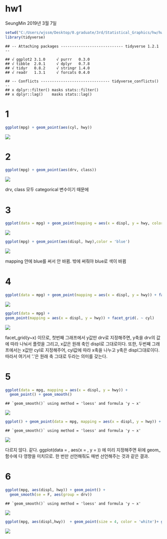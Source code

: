 hw1
================
SeungMin
2019년 3월 7일

``` r
setwd("C:/Users/wjssm/Desktop/0.graduate/3rd/Statistical_Graphics/hw/hw1")
library(tidyverse)
```

    ## -- Attaching packages ---------------------------- tidyverse 1.2.1 --

    ## √ ggplot2 3.1.0     √ purrr   0.3.0
    ## √ tibble  2.0.1     √ dplyr   0.7.8
    ## √ tidyr   0.8.2     √ stringr 1.4.0
    ## √ readr   1.3.1     √ forcats 0.4.0

    ## -- Conflicts ------------------------------- tidyverse_conflicts() --
    ## x dplyr::filter() masks stats::filter()
    ## x dplyr::lag()    masks stats::lag()

1
=

``` r
ggplot(mpg) + geom_point(aes(cyl, hwy))
```

![](hw1_files/figure-markdown_github/unnamed-chunk-2-1.png)

2
=

``` r
ggplot(mpg) + geom_point(aes(drv, class))
```

![](hw1_files/figure-markdown_github/unnamed-chunk-3-1.png)

drv, class 모두 categorical 변수이기 때문에

3
=

``` r
ggplot(data = mpg) + geom_point(mapping = aes(x = displ, y = hwy, color = "blue"))
```

![](hw1_files/figure-markdown_github/unnamed-chunk-4-1.png)

``` r
ggplot(mpg) + geom_point(aes(displ, hwy),color = 'blue')
```

![](hw1_files/figure-markdown_github/unnamed-chunk-4-2.png)

mapping 안에 blue를 써서 안 바뀜. 밖에 써줘야 blue로 색이 바뀜

4
=

``` r
ggplot(data = mpg) + geom_point(mapping = aes(x = displ, y = hwy)) + facet_grid(drv ~ .)
```

![](hw1_files/figure-markdown_github/unnamed-chunk-5-1.png)

``` r
ggplot(data = mpg) +
geom_point(mapping = aes(x = displ, y = hwy)) + facet_grid(. ~ cyl)
```

![](hw1_files/figure-markdown_github/unnamed-chunk-5-2.png)

facet\_grid(y~x) 이므로, 첫번째 그래프에서 y값만 drv로 지정해주면, y축을 drv의 값에 따라 나눠서 플럿을 그리고, x값은 원래 축인 displ로 그대로이다. 또한, 두번째 그래프에서는 x값만 cyl로 지정해주어, cyl값에 따라 x축을 나누고 y축은 displ그대로이다. 따라서 여기서 '.'은 원래 축 그대로 두라는 의미를 갖는다.

5
=

``` r
ggplot(data = mpg, mapping = aes(x = displ, y = hwy)) +
  geom_point() + geom_smooth()
```

    ## `geom_smooth()` using method = 'loess' and formula 'y ~ x'

![](hw1_files/figure-markdown_github/unnamed-chunk-6-1.png)

``` r
ggplot() + geom_point(data = mpg, mapping = aes(x = displ, y = hwy)) + geom_smooth(data = mpg, mapping = aes(x = displ, y = hwy))
```

    ## `geom_smooth()` using method = 'loess' and formula 'y ~ x'

![](hw1_files/figure-markdown_github/unnamed-chunk-6-2.png)

다르지 않다. 같다. ggplot(data = , aes(x = , y = )) 에 미리 지정해주면 뒤에 geom\_ 함수에 다 영향을 미치므로. 한 번만 선언해줘도 매번 선언해주는 것과 같은 결과.

6
=

``` r
ggplot(mpg, aes(displ, hwy)) + geom_point() +
  geom_smooth(se = F, aes(group = drv))
```

    ## `geom_smooth()` using method = 'loess' and formula 'y ~ x'

![](hw1_files/figure-markdown_github/unnamed-chunk-7-1.png)

``` r
ggplot(mpg, aes(displ,hwy))  + geom_point(size = 4, color = 'white')+ geom_point(aes(color = drv))
```

![](hw1_files/figure-markdown_github/unnamed-chunk-7-2.png)

